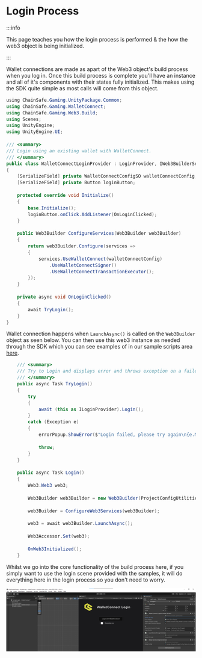 ﻿---
slug: /current/login-process
sidebar_position: 8
sidebar_label: Login Process
---


# Login Process

:::info

This page teaches you how the login process is performed & the how the web3 object is being initialized.

:::

Wallet connections are made as apart of the Web3 object's build process when you log in. Once this build process is complete you'll have an instance and all of it's components with their states fully initialized. This makes using the SDK quite simple as most calls will come from this object.

```csharp
﻿using ChainSafe.Gaming.UnityPackage.Common;
using ChainSafe.Gaming.WalletConnect;
using ChainSafe.Gaming.Web3.Build;
using Scenes;
using UnityEngine;
using UnityEngine.UI;

/// <summary>
/// Login using an existing wallet with WalletConnect.
/// </summary>
public class WalletConnectLoginProvider : LoginProvider, IWeb3BuilderServiceAdapter
{
    [SerializeField] private WalletConnectConfigSO walletConnectConfig;
    [SerializeField] private Button loginButton;

    protected override void Initialize()
    {
        base.Initialize();
        loginButton.onClick.AddListener(OnLoginClicked);
    }

    public Web3Builder ConfigureServices(Web3Builder web3Builder)
    {
        return web3Builder.Configure(services =>
        {
            services.UseWalletConnect(walletConnectConfig)
                .UseWalletConnectSigner()
                .UseWalletConnectTransactionExecutor();
        });
    }

    private async void OnLoginClicked()
    {
        await TryLogin();
    }
}
```

Wallet connection happens when `LaunchAsync()` is called on the `Web3Builder` object as seen below. You can then use this web3 instance as needed through the SDK which you can see examples of in our sample scripts area [here](https://docs.gaming.chainsafe.io/current/sample-scripts-and-chain-interactions).


``` csharp
    /// <summary>
    /// Try to Login and displays error and throws exception on a failed attempt.
    /// </summary>
    public async Task TryLogin()
    {
        try
        {
            await (this as ILoginProvider).Login();
        }
        catch (Exception e)
        {
            errorPopup.ShowError($"Login failed, please try again\n{e.Message} (see console for more details)");

            throw;
        }
    }

    public async Task Login()
    {
        Web3.Web3 web3;

        Web3Builder web3Builder = new Web3Builder(ProjectConfigUtilities.Load()).Configure(ConfigureCommonServices);

        web3Builder = ConfigureWeb3Services(web3Builder);

        web3 = await web3Builder.LaunchAsync();

        Web3Accessor.Set(web3);

        OnWeb3Initialized();
    }
```
Whilst we go into the core functionality of the build process here, if you simply want to use the login scene provided with the samples, it will do everything here in the login process so you don't need to worry.

![](assets/login-process/login-scene.png)